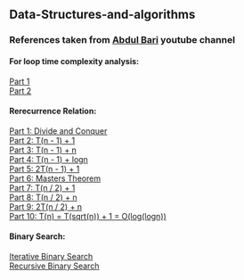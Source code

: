 <h2> Data-Structures-and-algorithms </h2>

<h3>
References taken from <a href="https://www.youtube.com/channel/UCZCFT11CWBi3MHNlGf019nw/featured">Abdul Bari</a> youtube channel
</h3>

<h4>For loop time complexity analysis:</h4>
<a href="https://www.youtube.com/watch?v=9TlHvipP5yA">Part 1</a><br>
<a href="https://www.youtube.com/watch?v=9SgLBjXqwd4">Part 2</a><br>

<h4>Rerecurrence Relation:</h4>
<a href="https://www.youtube.com/watch?v=2Rr2tW9zvRg">Part 1: Divide and Conquer</a><br>
<a href="https://www.youtube.com/watch?v=4V30R3I1vLI">Part 2: T(n - 1) + 1</a><br>
<a href="https://www.youtube.com/watch?v=IawM82BQ4II">Part 3: T(n - 1) + n</a><br>
<a href="https://www.youtube.com/watch?v=MhT7XmxhaCE">Part 4: T(n - 1) + logn</a><br>
<a href="https://www.youtube.com/watch?v=JvcqtZk2mng">Part 5: 2T(n - 1) + 1 </a><br>
<a href="https://www.youtube.com/watch?v=CyknhZbfMqc">Part 6: Masters Theorem</a><br>
<a href="https://www.youtube.com/watch?v=8gt0D0IqU5w">Part 7: T(n / 2) + 1</a><br>
<a href="https://www.youtube.com/watch?v=XcZw01FuH18">Part 8: T(n / 2) + n</a><br>
<a href="https://www.youtube.com/watch?v=1K9ebQJosvo">Part 9: 2T(n / 2) + n</a><br>
<a href="https://www.youtube.com/watch?v=9rVuyjxzwgM">Part 10: T(n) = T(sqrt(n)) + 1 = O(log(logn))</a><br>

<h4>Binary Search:</h4>
<a href="https://www.youtube.com/watch?v=C2apEw9pgtw">Iterative Binary Search</a><br>
<a href="https://www.youtube.com/watch?v=uEUXGcc2VXM">Recursive Binary Search</a>
